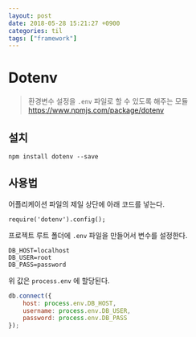 ```yaml
---
layout: post
date: 2018-05-28 15:21:27 +0900
categories: til
tags: ["framework"]
---
```


# Dotenv

> 환경변수 설정을 `.env` 파일로 할 수 있도록 해주는 모듈 <https://www.npmjs.com/package/dotenv>

## 설치

    npm install dotenv --save

## 사용법

어플리케이션 파일의 제일 상단에 아래 코드를 넣는다.

    require('dotenv').config();

프로젝트 루트 폴더에 `.env` 파일을 만들어서 변수를 설정한다.

    DB_HOST=localhost
    DB_USER=root
    DB_PASS=password

위 값은 `process.env` 에 할당된다.

```js
db.connect({
    host: process.env.DB_HOST,
    username: process.env.DB_USER,
    password: process.env.DB_PASS
});
```
